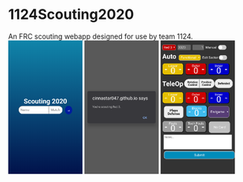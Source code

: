 # 1124Scouting2020
An FRC scouting webapp designed for use by team 1124.
<br>
<img src="https://github.com/Cinnastar047/1124Scouting2020/blob/master/Screenshots/Screenshot_20200306-213739.png" width="30%"/>
<img src="https://github.com/Cinnastar047/1124Scouting2020/blob/master/Screenshots/Screenshot_20200306-213836.png" width="30%"/>
<img src="https://github.com/Cinnastar047/1124Scouting2020/blob/master/Screenshots/Screenshot_20200306-213840.png" width="30%"/>
